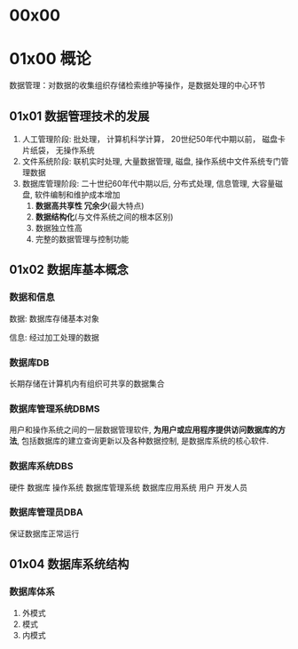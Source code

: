 # 00x00 



 

# 01x00 概论

数据管理：对数据的收集组织存储检索维护等操作，是数据处理的中心环节

## 01x01 数据管理技术的发展

1. 人工管理阶段: 批处理， 计算机科学计算， 20世纪50年代中期以前， 磁盘卡片纸袋， 无操作系统
2. 文件系统阶段: 联机实时处理, 大量数据管理, 磁盘, 操作系统中文件系统专门管理数据
3. 数据库管理阶段: 二十世纪60年代中期以后, 分布式处理, 信息管理, 大容量磁盘, 软件编制和维护成本增加
   1. **数据高共享性 冗余少**(最大特点)
   2. **数据结构化**(与文件系统之间的根本区别)
   3. 数据独立性高
   4. 完整的数据管理与控制功能

## 01x02 数据库基本概念

### 数据和信息

数据: 数据库存储基本对象

信息: 经过加工处理的数据

### 数据库DB

长期存储在计算机内有组织可共享的数据集合

### 数据库管理系统DBMS

用户和操作系统之间的一层数据管理软件, **为用户或应用程序提供访问数据库的方法**, 包括数据库的建立查询更新以及各种数据控制, 是数据库系统的核心软件.

### 数据库系统DBS

硬件 数据库 操作系统 数据库管理系统 数据库应用系统 用户 开发人员

### 数据库管理员DBA

保证数据库正常运行



## 01x04 数据库系统结构

### 数据库体系

1. 外模式
2. 模式
3. 内模式